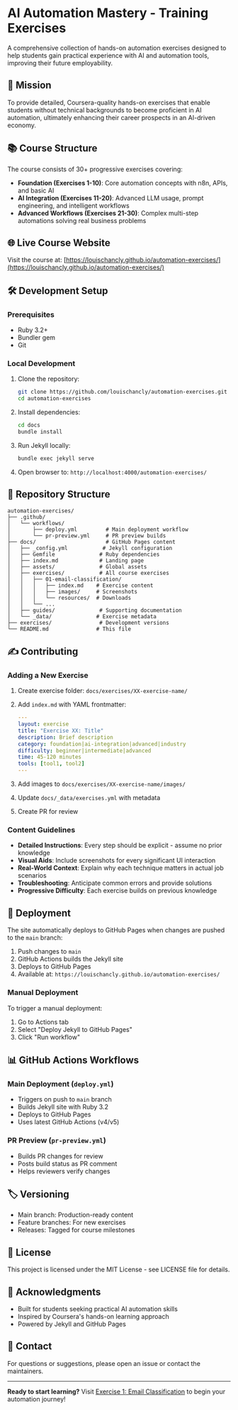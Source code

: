 # AI Automation Mastery - Training Exercises

A comprehensive collection of hands-on automation exercises designed to help students gain practical experience with AI and automation tools, improving their future employability.

## 🎯 Mission

To provide detailed, Coursera-quality hands-on exercises that enable students without technical backgrounds to become proficient in AI automation, ultimately enhancing their career prospects in an AI-driven economy.

## 📚 Course Structure

The course consists of 30+ progressive exercises covering:

- **Foundation (Exercises 1-10)**: Core automation concepts with n8n, APIs, and basic AI
- **AI Integration (Exercises 11-20)**: Advanced LLM usage, prompt engineering, and intelligent workflows
- **Advanced Workflows (Exercises 21-30)**: Complex multi-step automations solving real business problems

## 🌐 Live Course Website

Visit the course at: [https://louischancly.github.io/automation-exercises/](https://louischancly.github.io/automation-exercises/)

## 🛠️ Development Setup

### Prerequisites

- Ruby 3.2+
- Bundler gem
- Git

### Local Development

1. Clone the repository:

    ```bash
    git clone https://github.com/louischancly/automation-exercises.git
    cd automation-exercises
    ```

2. Install dependencies:

    ```bash
    cd docs
    bundle install
    ```

3. Run Jekyll locally:

    ```bash
    bundle exec jekyll serve
    ```

4. Open browser to: `http://localhost:4000/automation-exercises/`

## 📁 Repository Structure

```raw
automation-exercises/
├── .github/
│   └── workflows/
│       ├── deploy.yml         # Main deployment workflow
│       └── pr-preview.yml     # PR preview builds
├── docs/                      # GitHub Pages content
│   ├── _config.yml           # Jekyll configuration
│   ├── Gemfile              # Ruby dependencies
│   ├── index.md             # Landing page
│   ├── assets/              # Global assets
│   ├── exercises/           # All course exercises
│   │   ├── 01-email-classification/
│   │   │   ├── index.md    # Exercise content
│   │   │   ├── images/     # Screenshots
│   │   │   └── resources/  # Downloads
│   │   └── ...
│   ├── guides/              # Supporting documentation
│   └── _data/              # Exercise metadata
├── exercises/               # Development versions
└── README.md               # This file
```

## ✍️ Contributing

### Adding a New Exercise

1. Create exercise folder: `docs/exercises/XX-exercise-name/`
2. Add `index.md` with YAML frontmatter:

    ```yaml
    ---
    layout: exercise
    title: "Exercise XX: Title"
    description: Brief description
    category: foundation|ai-integration|advanced|industry
    difficulty: beginner|intermediate|advanced
    time: 45-120 minutes
    tools: [tool1, tool2]
    ---
    ```

3. Add images to `docs/exercises/XX-exercise-name/images/`
4. Update `docs/_data/exercises.yml` with metadata
5. Create PR for review

### Content Guidelines

- **Detailed Instructions**: Every step should be explicit - assume no prior knowledge
- **Visual Aids**: Include screenshots for every significant UI interaction
- **Real-World Context**: Explain why each technique matters in actual job scenarios
- **Troubleshooting**: Anticipate common errors and provide solutions
- **Progressive Difficulty**: Each exercise builds on previous knowledge

## 🚀 Deployment

The site automatically deploys to GitHub Pages when changes are pushed to the `main` branch:

1. Push changes to `main`
2. GitHub Actions builds the Jekyll site
3. Deploys to GitHub Pages
4. Available at: `https://louischancly.github.io/automation-exercises/`

### Manual Deployment

To trigger a manual deployment:

1. Go to Actions tab
2. Select "Deploy Jekyll to GitHub Pages"
3. Click "Run workflow"

## 📊 GitHub Actions Workflows

### Main Deployment (`deploy.yml`)

- Triggers on push to `main` branch
- Builds Jekyll site with Ruby 3.2
- Deploys to GitHub Pages
- Uses latest GitHub Actions (v4/v5)

### PR Preview (`pr-preview.yml`)

- Builds PR changes for review
- Posts build status as PR comment
- Helps reviewers verify changes

## 🏷️ Versioning

- Main branch: Production-ready content
- Feature branches: For new exercises
- Releases: Tagged for course milestones

## 📝 License

This project is licensed under the MIT License - see LICENSE file for details.

## 🙏 Acknowledgments

- Built for students seeking practical AI automation skills
- Inspired by Coursera's hands-on learning approach
- Powered by Jekyll and GitHub Pages

## 📧 Contact

For questions or suggestions, please open an issue or contact the maintainers.

---

**Ready to start learning?** Visit [Exercise 1: Email Classification](https://louischancly.github.io/automation-exercises/exercises/01-email-classification/) to begin your automation journey!
